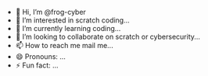 
- 👋 Hi, I’m @frog-cyber
- 👀 I’m interested in scratch coding...
- 🌱 I’m currently learning coding...
- 💞️ I’m looking to collaborate on scratch or cybersecurity...
- 📫 How to reach me mail me...
- 😄 Pronouns: ...
- ⚡ Fun fact: ...

<!---
frog-cyber/frog-cyber is a ✨ special ✨ repository because its `README.md` (this file) appears on your GitHub profile.
You can click the Preview link to take a look at your changes.
--->
